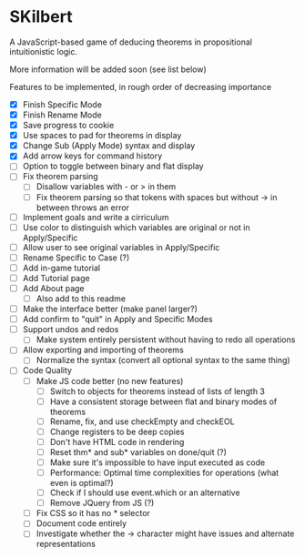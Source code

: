 # SKilbert

A JavaScript-based game of deducing theorems in propositional intuitionistic logic.

More information will be added soon (see list below)

Features to be implemented, in rough order of decreasing importance

- [X] Finish Specific Mode
- [X] Finish Rename Mode
- [X] Save progress to cookie
- [X] Use spaces to pad for theorems in display
- [X] Change Sub (Apply Mode) syntax and display
- [X] Add arrow keys for command history
- [ ] Option to toggle between binary and flat display
- [ ] Fix theorem parsing
	- [ ] Disallow variables with - or > in them
	- [ ] Fix theorem parsing so that tokens with spaces but without -> in between throws an error
- [ ] Implement goals and write a cirriculum
- [ ] Use color to distinguish which variables are original or not in Apply/Specific
- [ ] Allow user to see original variables in Apply/Specific
- [ ] Rename Specific to Case (?)
- [ ] Add in-game tutorial
- [ ] Add Tutorial page
- [ ] Add About page
	- [ ] Also add to this readme
- [ ] Make the interface better (make panel larger?)
- [ ] Add confirm to "quit" in Apply and Specific Modes
- [ ] Support undos and redos
	- [ ] Make system entirely persistent without having to redo all operations
- [ ] Allow exporting and importing of theorems
	- [ ] Normalize the syntax (convert all optional syntax to the same thing)
- [ ] Code Quality
	- [ ] Make JS code better (no new features)
		- [ ] Switch to objects for theorems instead of lists of length 3
		- [ ] Have a consistent storage between flat and binary modes of theorems
		- [ ] Rename, fix, and use checkEmpty and checkEOL
		- [ ] Change registers to be deep copies
		- [ ] Don't have HTML code in rendering
		- [ ] Reset thm* and sub* variables on done/quit (?)
		- [ ] Make sure it's impossible to have input executed as code
		- [ ] Performance: Optimal time complexities for operations (what even is optimal?)
		- [ ] Check if I should use event.which or an alternative
		- [ ] Remove JQuery from JS (?)
	- [ ] Fix CSS so it has no * selector
	- [ ] Document code entirely
	- [ ] Investigate whether the → character might have issues and alternate representations
